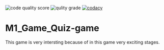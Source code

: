 ![code quality score](https://api.codiga.io/project/30017/score/svg)
![qulity grade](https://api.codiga.io/project/30017/status/svg)
[![codacy](https://app.codiga.io/public/project/30017/M1_Game_Quiz-game/dashboard)](https://app.codiga.io/public/project/30017/M1_Game_Quiz-game/dashboard)
# M1_Game_Quiz-game
This game is very intersting because of in this game very exciting stages.
